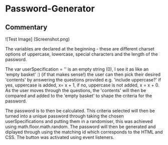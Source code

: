 # Password-Generator

## Commentary 

![Test Image] (Screenshot.png)


The variables are declared at the beginning - these are different charset options of uppercase, lowercase, special characters and the length of the password. 

The var userSpecification = '' is an empty string (0), I see it as like an 'empty basket' :) (if that makes sense!) the user can then pick their desired 'contents' by answering the questions provided e.g. 'include uppercase?' if yes, uppercase is added, x= x + 1, if no, uppercase is not added, x = x + 0. As the user moves through the questions, the 'contents' will then be compared and added to the 'empty basket' to shape the criteria for the password. 

The password is to then be calculated. This criteria selected will then be turned into a unique password through taking the chosen userSpecifications and putting them in a randomiser, this was achieved using math.floor.math.random. The password will then be generated and diplayed through using the matching id which corresponds to the HTML and CSS.  The button was activated using event listeners.

